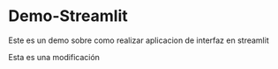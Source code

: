 # Demo-Streamlit
Este es un demo sobre como realizar aplicacion de interfaz en streamlit

Esta es una modificación